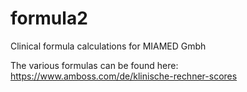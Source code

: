 # formula2
Clinical formula calculations for MIAMED Gmbh

The various formulas can be found here:
https://www.amboss.com/de/klinische-rechner-scores

